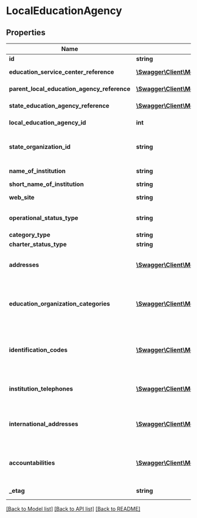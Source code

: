# LocalEducationAgency

## Properties
Name | Type | Description | Notes
------------ | ------------- | ------------- | -------------
**id** | **string** | The unique identifier of the resource. | [optional] 
**education_service_center_reference** | [**\Swagger\Client\Model\EducationServiceCenterReference**](EducationServiceCenterReference.md) | A reference to the related EducationServiceCenter resource. | [optional] 
**parent_local_education_agency_reference** | [**\Swagger\Client\Model\LocalEducationAgencyReference**](LocalEducationAgencyReference.md) | A reference to the related LocalEducationAgency resource. | [optional] 
**state_education_agency_reference** | [**\Swagger\Client\Model\StateEducationAgencyReference**](StateEducationAgencyReference.md) | A reference to the related StateEducationAgency resource. | [optional] 
**local_education_agency_id** | **int** | The identifier assigned to a local education agency by the State Education Agency (SEA). | [optional] 
**state_organization_id** | **string** | The identifier assigned to an education agency by the State Education Agency (SEA).  Also known as the State LEP ID.  NEDM: IdentificationCode, LEA Identifier (State) | [optional] 
**name_of_institution** | **string** | The full, legally accepted name of the institution.  NEDM: Name of Institution | [optional] 
**short_name_of_institution** | **string** | A short name for the institution. | [optional] 
**web_site** | **string** | The public web site address (URL) for the educational organization. | [optional] 
**operational_status_type** | **string** | A unique identifier used as Primary Key, not derived from business logic, when acting as Foreign Key, references the parent table. | [optional] 
**category_type** | **string** | Key for LEACategory | [optional] 
**charter_status_type** | **string** | Key for CharterStatus | [optional] 
**addresses** | [**\Swagger\Client\Model\EducationOrganizationAddress[]**](EducationOrganizationAddress.md) | An unordered collection of educationOrganizationAddresses.  The set of elements that describes an address, including the street address, city, state and ZIP code. | [optional] 
**education_organization_categories** | [**\Swagger\Client\Model\EducationOrganizationCategory[]**](EducationOrganizationCategory.md) | An unordered collection of educationOrganizationCategories.  The classification of the education agency within the geographic boundaries of a state according to the level of administrative and operational control granted by the state. | [optional] 
**identification_codes** | [**\Swagger\Client\Model\EducationOrganizationIdentificationCode[]**](EducationOrganizationIdentificationCode.md) | An unordered collection of educationOrganizationIdentificationCodes.  A unique number or alphanumeric code that is assigned to an education organization by a school, school system, state, or other agency or entity. | [optional] 
**institution_telephones** | [**\Swagger\Client\Model\EducationOrganizationInstitutionTelephone[]**](EducationOrganizationInstitutionTelephone.md) | An unordered collection of educationOrganizationInstitutionTelephones.  The 10-digit telephone number, including the area code, for the person. | [optional] 
**international_addresses** | [**\Swagger\Client\Model\EducationOrganizationInternationalAddress[]**](EducationOrganizationInternationalAddress.md) | An unordered collection of educationOrganizationInternationalAddresses.  The set of elements that describes an address, including the street address and country for international students. | [optional] 
**accountabilities** | [**\Swagger\Client\Model\LocalEducationAgencyAccountability[]**](LocalEducationAgencyAccountability.md) | An unordered collection of localEducationAgencyAccountabilities.  This entity maintains information about federal reporting and accountability for Local Education Agencies. | [optional] 
**_etag** | **string** | A unique system-generated value that identifies the version of the resource. | [optional] 

[[Back to Model list]](../README.md#documentation-for-models) [[Back to API list]](../README.md#documentation-for-api-endpoints) [[Back to README]](../README.md)


